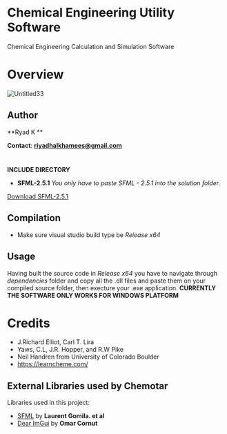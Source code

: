 # Chemical Engineering Utility Software
Chemical Engineering Calculation and Simulation Software
# Overview
![Untitled33](https://user-images.githubusercontent.com/48857076/183526775-3bf374e0-97bf-4506-8b2a-87465d7d64ee.png)
## Author 
**Ryad K **

**Contact**:
**riyadhalkhamees@gmail.com**
#
**INCLUDE DIRECTORY**
- **SFML-2.5.1**
*You only have to paste *SFML - 2.5.1* into the solution folder.*

[Download SFML-2.5.1](https://www.sfml-dev.org/files/SFML-2.5.1-windows-vc15-64-bit.zip)

## Compilation
- Make sure visual studio build type be *Release x64*

## Usage
Having built the source code in *Release x64* you have to navigate through *dependencies* folder and copy all the .dll files and paste them on your
compiled source folder, then execture your .exe application.
**CURRENTLY THE SOFTWARE ONLY WORKS FOR WINDOWS PLATFORM**


# Credits
- J.Richard Elliot, Carl T. Lira
- Yaws, C.L, J.R. Hopper, and R.W Pike
- Neil Handren from University of Colorado Boulder
- https://learncheme.com/


## External Libraries used by Chemotar
Libraries used in this project:
- [SFML](https://github.com/SFML/SFML) by **Laurent Gomila. et al**
- [Dear ImGui](https://github.com/ocornut/imgui) by **Omar Cornut**
